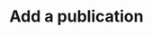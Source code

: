 ---
layout: tools/new-post
title: "Add a publication"
excerpt: "This tool helps you generate publications for the website."
permalink: /tools/new/publication/
redirect_from:
- /new-publication
---